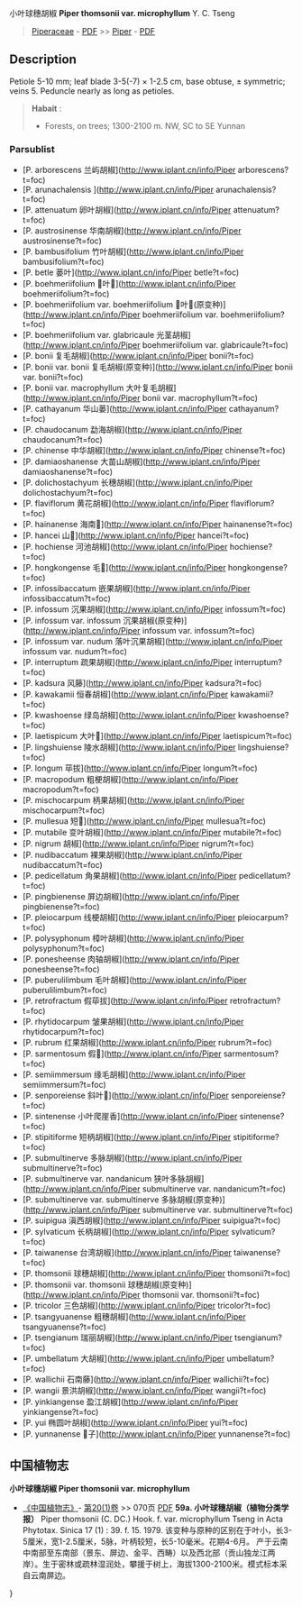 小叶球穗胡椒 **Piper thomsonii var. microphyllum** Y. C. Tseng

> [Piperaceae](http://www.iplant.cn/info/Piperaceae?t=foc) - [PDF](http://www.iplant.cn/foc/pdf/Piperaceae.pdf) >> [Piper](http://www.iplant.cn/info/Piper?t=foc) - [PDF](http://www.iplant.cn/foc/pdf/Piper.pdf)
## Description

Petiole 5-10 mm; leaf blade 3-5(-7) ×  1-2.5 cm, base obtuse, ±  symmetric; veins 5. Peduncle nearly as long as petioles.

> **Habait** : 
>*  Forests, on trees; 1300-2100 m. NW, SC to SE Yunnan

### Parsublist

* [P.  arborescens  兰屿胡椒](http://www.iplant.cn/info/Piper arborescens?t=foc)
* [P.  arunachalensis  ](http://www.iplant.cn/info/Piper arunachalensis?t=foc)
* [P.  attenuatum  卵叶胡椒](http://www.iplant.cn/info/Piper attenuatum?t=foc)
* [P.  austrosinense  华南胡椒](http://www.iplant.cn/info/Piper austrosinense?t=foc)
* [P.  bambusifolium  竹叶胡椒](http://www.iplant.cn/info/Piper bambusifolium?t=foc)
* [P.  betle  蒌叶](http://www.iplant.cn/info/Piper betle?t=foc)
* [P.  boehmeriifolium  叶](http://www.iplant.cn/info/Piper boehmeriifolium?t=foc)
* [P.  boehmeriifolium var. boehmeriifolium  叶(原变种)](http://www.iplant.cn/info/Piper boehmeriifolium var. boehmeriifolium?t=foc)
* [P.  boehmeriifolium var. glabricaule  光茎胡椒](http://www.iplant.cn/info/Piper boehmeriifolium var. glabricaule?t=foc)
* [P.  bonii  复毛胡椒](http://www.iplant.cn/info/Piper bonii?t=foc)
* [P.  bonii var. bonii  复毛胡椒(原变种)](http://www.iplant.cn/info/Piper bonii var. bonii?t=foc)
* [P.  bonii var. macrophyllum  大叶复毛胡椒](http://www.iplant.cn/info/Piper bonii var. macrophyllum?t=foc)
* [P.  cathayanum  华山蒌](http://www.iplant.cn/info/Piper cathayanum?t=foc)
* [P.  chaudocanum  勐海胡椒](http://www.iplant.cn/info/Piper chaudocanum?t=foc)
* [P.  chinense  中华胡椒](http://www.iplant.cn/info/Piper chinense?t=foc)
* [P.  damiaoshanense  大苗山胡椒](http://www.iplant.cn/info/Piper damiaoshanense?t=foc)
* [P.  dolichostachyum  长穗胡椒](http://www.iplant.cn/info/Piper dolichostachyum?t=foc)
* [P.  flaviflorum  黄花胡椒](http://www.iplant.cn/info/Piper flaviflorum?t=foc)
* [P.  hainanense  海南](http://www.iplant.cn/info/Piper hainanense?t=foc)
* [P.  hancei  山](http://www.iplant.cn/info/Piper hancei?t=foc)
* [P.  hochiense  河池胡椒](http://www.iplant.cn/info/Piper hochiense?t=foc)
* [P.  hongkongense  毛](http://www.iplant.cn/info/Piper hongkongense?t=foc)
* [P.  infossibaccatum  嵌果胡椒](http://www.iplant.cn/info/Piper infossibaccatum?t=foc)
* [P.  infossum  沉果胡椒](http://www.iplant.cn/info/Piper infossum?t=foc)
* [P.  infossum var. infossum  沉果胡椒(原变种)](http://www.iplant.cn/info/Piper infossum var. infossum?t=foc)
* [P.  infossum var. nudum  落叶沉果胡椒](http://www.iplant.cn/info/Piper infossum var. nudum?t=foc)
* [P.  interruptum  疏果胡椒](http://www.iplant.cn/info/Piper interruptum?t=foc)
* [P.  kadsura  风藤](http://www.iplant.cn/info/Piper kadsura?t=foc)
* [P.  kawakamii  恒春胡椒](http://www.iplant.cn/info/Piper kawakamii?t=foc)
* [P.  kwashoense  绿岛胡椒](http://www.iplant.cn/info/Piper kwashoense?t=foc)
* [P.  laetispicum  大叶](http://www.iplant.cn/info/Piper laetispicum?t=foc)
* [P.  lingshuiense  陵水胡椒](http://www.iplant.cn/info/Piper lingshuiense?t=foc)
* [P.  longum  荜拔](http://www.iplant.cn/info/Piper longum?t=foc)
* [P.  macropodum  粗梗胡椒](http://www.iplant.cn/info/Piper macropodum?t=foc)
* [P.  mischocarpum  柄果胡椒](http://www.iplant.cn/info/Piper mischocarpum?t=foc)
* [P.  mullesua  短](http://www.iplant.cn/info/Piper mullesua?t=foc)
* [P.  mutabile  变叶胡椒](http://www.iplant.cn/info/Piper mutabile?t=foc)
* [P.  nigrum  胡椒](http://www.iplant.cn/info/Piper nigrum?t=foc)
* [P.  nudibaccatum  裸果胡椒](http://www.iplant.cn/info/Piper nudibaccatum?t=foc)
* [P.  pedicellatum  角果胡椒](http://www.iplant.cn/info/Piper pedicellatum?t=foc)
* [P.  pingbienense  屏边胡椒](http://www.iplant.cn/info/Piper pingbienense?t=foc)
* [P.  pleiocarpum  线梗胡椒](http://www.iplant.cn/info/Piper pleiocarpum?t=foc)
* [P.  polysyphonum  樟叶胡椒](http://www.iplant.cn/info/Piper polysyphonum?t=foc)
* [P.  ponesheense  肉轴胡椒](http://www.iplant.cn/info/Piper ponesheense?t=foc)
* [P.  puberulilimbum  毛叶胡椒](http://www.iplant.cn/info/Piper puberulilimbum?t=foc)
* [P.  retrofractum  假荜拔](http://www.iplant.cn/info/Piper retrofractum?t=foc)
* [P.  rhytidocarpum  皱果胡椒](http://www.iplant.cn/info/Piper rhytidocarpum?t=foc)
* [P.  rubrum  红果胡椒](http://www.iplant.cn/info/Piper rubrum?t=foc)
* [P.  sarmentosum  假](http://www.iplant.cn/info/Piper sarmentosum?t=foc)
* [P.  semiimmersum  缘毛胡椒](http://www.iplant.cn/info/Piper semiimmersum?t=foc)
* [P.  senporeiense  斜叶](http://www.iplant.cn/info/Piper senporeiense?t=foc)
* [P.  sintenense  小叶爬崖香](http://www.iplant.cn/info/Piper sintenense?t=foc)
* [P.  stipitiforme  短柄胡椒](http://www.iplant.cn/info/Piper stipitiforme?t=foc)
* [P.  submultinerve  多脉胡椒](http://www.iplant.cn/info/Piper submultinerve?t=foc)
* [P.  submultinerve var. nandanicum  狭叶多脉胡椒](http://www.iplant.cn/info/Piper submultinerve var. nandanicum?t=foc)
* [P.  submultinerve var. submultinerve  多脉胡椒(原变种)](http://www.iplant.cn/info/Piper submultinerve var. submultinerve?t=foc)
* [P.  suipigua  滇西胡椒](http://www.iplant.cn/info/Piper suipigua?t=foc)
* [P.  sylvaticum  长柄胡椒](http://www.iplant.cn/info/Piper sylvaticum?t=foc)
* [P.  taiwanense  台湾胡椒](http://www.iplant.cn/info/Piper taiwanense?t=foc)
* [P.  thomsonii  球穗胡椒](http://www.iplant.cn/info/Piper thomsonii?t=foc)
* [P.  thomsonii var. thomsonii  球穗胡椒(原变种)](http://www.iplant.cn/info/Piper thomsonii var. thomsonii?t=foc)
* [P.  tricolor  三色胡椒](http://www.iplant.cn/info/Piper tricolor?t=foc)
* [P.  tsangyuanense  粗穗胡椒](http://www.iplant.cn/info/Piper tsangyuanense?t=foc)
* [P.  tsengianum  瑞丽胡椒](http://www.iplant.cn/info/Piper tsengianum?t=foc)
* [P.  umbellatum  大胡椒](http://www.iplant.cn/info/Piper umbellatum?t=foc)
* [P.  wallichii  石南藤](http://www.iplant.cn/info/Piper wallichii?t=foc)
* [P.  wangii  景洪胡椒](http://www.iplant.cn/info/Piper wangii?t=foc)
* [P.  yinkiangense  盈江胡椒](http://www.iplant.cn/info/Piper yinkiangense?t=foc)
* [P.  yui  椭圆叶胡椒](http://www.iplant.cn/info/Piper yui?t=foc)
* [P.  yunnanense  子](http://www.iplant.cn/info/Piper yunnanense?t=foc)

## 中国植物志
**小叶球穗胡椒 Piper thomsonii var. microphyllum**

* [《中国植物志》](http://www.iplant.cn/frps)- [第20(1)卷](http://www.iplant.cn/frps/vol/20(1)) >> 070页 [PDF](http://www.iplant.cn/frps/pdf/20(1)/070.PDF)
**59a. 小叶球穗胡椒（植物分类学报）**
Piper thomsonii (C. DC.) Hook. f. var. microphyllum Tseng in Acta Phytotax. Sinica 17 (1) : 39. f. 15. 1979.
该变种与原种的区别在于叶小，长3-5厘米，宽1-2.5厘米，5脉，叶柄较短，长5-10毫米。花期4-6月。
产于云南中南部至东南部（景东、屏边、金平、西畴）以及西北部（贡山独龙江两岸）。生于密林或疏林湿润处，攀援于树上，海拔1300-2100米。模式标本采自云南屏边。

}